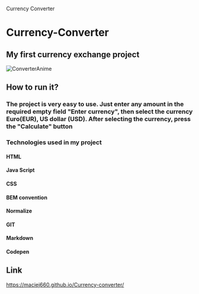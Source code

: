 Currency Converter

# Currency-Converter 
## My first currency exchange project 
![ConverterAnime](https://user-images.githubusercontent.com/125219645/224545841-5eedf7a6-ae36-4546-b9a8-ead748b5598a.gif)


## How to run it?
### The project is very easy to use. Just enter any amount in the required empty field "Enter currency", then select the currency Euro(EUR), US dollar (USD). After selecting the currency, press the "Calculate" button 

### Technologies used in my project
#### HTML
#### Java Script
#### CSS
#### BEM convention
#### Normalize
#### GIT
#### Markdown
#### Codepen

## Link 
https://maciej660.github.io/Currency-converter/
